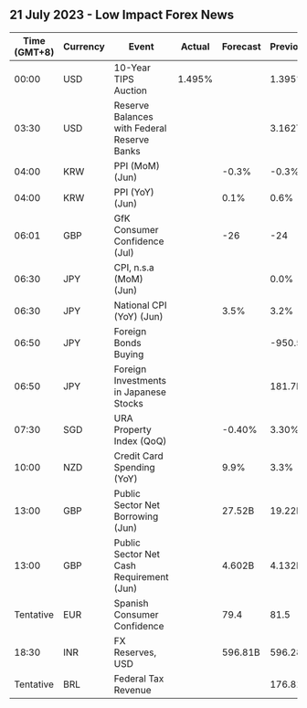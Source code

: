 ## 21 July 2023 - Low Impact Forex News

| Time (GMT+8) | Currency | Event | Actual | Forecast | Previous |
|------|----------|-------|--------|----------|----------|
| 00:00 | USD | 10-Year TIPS Auction | 1.495% |  | 1.395% |
| 03:30 | USD | Reserve Balances with Federal Reserve Banks |  |  | 3.162T |
| 04:00 | KRW | PPI (MoM) (Jun) |  | -0.3% | -0.3% |
| 04:00 | KRW | PPI (YoY) (Jun) |  | 0.1% | 0.6% |
| 06:01 | GBP | GfK Consumer Confidence (Jul) |  | -26 | -24 |
| 06:30 | JPY | CPI, n.s.a (MoM) (Jun) |  |  | 0.0% |
| 06:30 | JPY | National CPI (YoY) (Jun) |  | 3.5% | 3.2% |
| 06:50 | JPY | Foreign Bonds Buying |  |  | -950.5B |
| 06:50 | JPY | Foreign Investments in Japanese Stocks |  |  | 181.7B |
| 07:30 | SGD | URA Property Index (QoQ) |  | -0.40% | 3.30% |
| 10:00 | NZD | Credit Card Spending (YoY) |  | 9.9% | 3.3% |
| 13:00 | GBP | Public Sector Net Borrowing (Jun) |  | 27.52B | 19.22B |
| 13:00 | GBP | Public Sector Net Cash Requirement (Jun) |  | 4.602B | 4.132B |
| Tentative | EUR | Spanish Consumer Confidence |  | 79.4 | 81.5 |
| 18:30 | INR | FX Reserves, USD |  | 596.81B | 596.28B |
| Tentative | BRL | Federal Tax Revenue |  |  | 176.81B |
